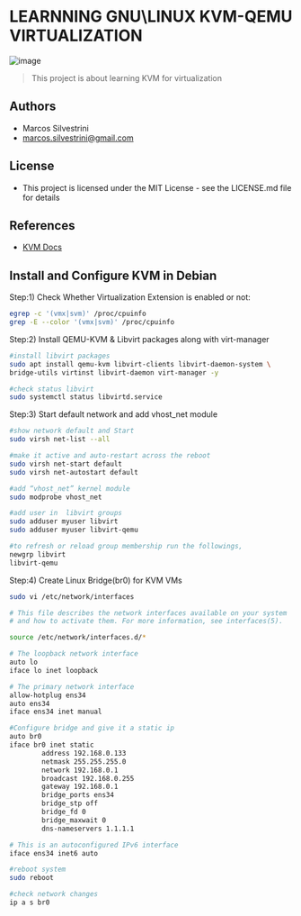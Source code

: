 # LEARNNING GNU\LINUX KVM-QEMU VIRTUALIZATION

![image](https://user-images.githubusercontent.com/62715900/135548567-2f0d21f9-a3ba-41a7-9357-615927bb878f.png)

>This project is about learning KVM for virtualization

## Authors

- Marcos Silvestrini
- marcos.silvestrini@gmail.com

## License

- This project is licensed under the MIT License - see the LICENSE.md file for details

## References

- [KVM Docs](https://www.linux-kvm.org/page/Documents)

## Install and Configure KVM in Debian

Step:1) Check Whether Virtualization Extension is enabled or not:

```sh
egrep -c '(vmx|svm)' /proc/cpuinfo
grep -E --color '(vmx|svm)' /proc/cpuinfo
```

Step:2) Install QEMU-KVM & Libvirt packages along with virt-manager

```sh
#install libvirt packages
sudo apt install qemu-kvm libvirt-clients libvirt-daemon-system \
bridge-utils virtinst libvirt-daemon virt-manager -y

#check status libvirt
sudo systemctl status libvirtd.service
```

Step:3) Start default network and add vhost_net module

```sh
#show network default and Start
sudo virsh net-list --all

#make it active and auto-restart across the reboot
sudo virsh net-start default
sudo virsh net-autostart default

#add “vhost_net” kernel module
sudo modprobe vhost_net

#add user in  libvirt groups
sudo adduser myuser libvirt
sudo adduser myuser libvirt-qemu

#to refresh or reload group membership run the followings,
newgrp libvirt
libvirt-qemu
```

Step:4) Create Linux Bridge(br0) for KVM VMs

```sh
sudo vi /etc/network/interfaces
```

```sh
# This file describes the network interfaces available on your system
# and how to activate them. For more information, see interfaces(5).

source /etc/network/interfaces.d/*

# The loopback network interface
auto lo
iface lo inet loopback

# The primary network interface
allow-hotplug ens34
auto ens34
iface ens34 inet manual

#Configure bridge and give it a static ip
auto br0
iface br0 inet static
        address 192.168.0.133
        netmask 255.255.255.0
        network 192.168.0.1
        broadcast 192.168.0.255
        gateway 192.168.0.1
        bridge_ports ens34
        bridge_stp off
        bridge_fd 0
        bridge_maxwait 0
        dns-nameservers 1.1.1.1

# This is an autoconfigured IPv6 interface
iface ens34 inet6 auto
```

```sh
#reboot system
sudo reboot

#check network changes
ip a s br0
```
